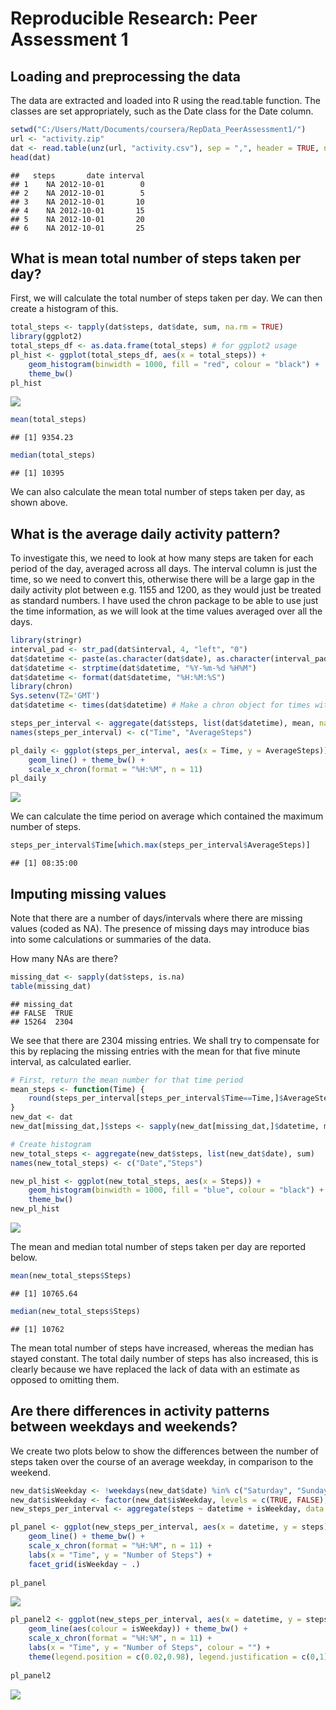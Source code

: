# Reproducible Research: Peer Assessment 1


## Loading and preprocessing the data
The data are extracted and loaded into R using the read.table function.
The classes are set appropriately, such as the Date class for the Date column.


```r
setwd("C:/Users/Matt/Documents/coursera/RepData_PeerAssessment1/")
url <- "activity.zip"
dat <- read.table(unz(url, "activity.csv"), sep = ",", header = TRUE, na.strings = NA, colClasses = c("integer", "Date", "integer"))
head(dat)
```

```
##   steps       date interval
## 1    NA 2012-10-01        0
## 2    NA 2012-10-01        5
## 3    NA 2012-10-01       10
## 4    NA 2012-10-01       15
## 5    NA 2012-10-01       20
## 6    NA 2012-10-01       25
```

## What is mean total number of steps taken per day?
First, we will calculate the total number of steps taken per day.
We can then create a histogram of this.


```r
total_steps <- tapply(dat$steps, dat$date, sum, na.rm = TRUE)
library(ggplot2)
total_steps_df <- as.data.frame(total_steps) # for ggplot2 usage
pl_hist <- ggplot(total_steps_df, aes(x = total_steps)) +
    geom_histogram(binwidth = 1000, fill = "red", colour = "black") + 
    theme_bw()
pl_hist
```

![](PA1_template_files/figure-html/unnamed-chunk-2-1.png) 

```r
mean(total_steps)
```

```
## [1] 9354.23
```

```r
median(total_steps)
```

```
## [1] 10395
```

We can also calculate the mean total number of steps taken per day, as shown above.

## What is the average daily activity pattern?
To investigate this, we need to look at how many steps are taken for each period of the day, averaged across all days.
The interval column is just the time, so we need to convert this, otherwise there will be a large gap in the daily activity plot between e.g. 1155 and 1200, as they would just be treated as standard numbers.
I have used the chron package to be able to use just the time information, as we will look at the time values averaged over all the days.


```r
library(stringr)
interval_pad <- str_pad(dat$interval, 4, "left", "0")
dat$datetime <- paste(as.character(dat$date), as.character(interval_pad))
dat$datetime <- strptime(dat$datetime, "%Y-%m-%d %H%M")
dat$datetime <- format(dat$datetime, "%H:%M:%S")
library(chron)
Sys.setenv(TZ='GMT')
dat$datetime <- times(dat$datetime) # Make a chron object for times without dates.

steps_per_interval <- aggregate(dat$steps, list(dat$datetime), mean, na.rm = TRUE)
names(steps_per_interval) <- c("Time", "AverageSteps")

pl_daily <- ggplot(steps_per_interval, aes(x = Time, y = AverageSteps)) +
    geom_line() + theme_bw() +
    scale_x_chron(format = "%H:%M", n = 11)
pl_daily
```

![](PA1_template_files/figure-html/unnamed-chunk-3-1.png) 

We can calculate the time period on average which contained the maximum number of steps.


```r
steps_per_interval$Time[which.max(steps_per_interval$AverageSteps)]
```

```
## [1] 08:35:00
```

## Imputing missing values
Note that there are a number of days/intervals where there are missing values (coded as NA). The presence of missing days may introduce bias into some calculations or summaries of the data.

How many NAs are there?


```r
missing_dat <- sapply(dat$steps, is.na)
table(missing_dat)
```

```
## missing_dat
## FALSE  TRUE 
## 15264  2304
```

We see that there are 2304 missing entries.
We shall try to compensate for this by replacing the missing entries with the mean for that five minute interval, as calculated earlier.


```r
# First, return the mean number for that time period
mean_steps <- function(Time) {
    round(steps_per_interval[steps_per_interval$Time==Time,]$AverageSteps)
}
new_dat <- dat
new_dat[missing_dat,]$steps <- sapply(new_dat[missing_dat,]$datetime, mean_steps)

# Create histogram
new_total_steps <- aggregate(new_dat$steps, list(new_dat$date), sum)
names(new_total_steps) <- c("Date","Steps")

new_pl_hist <- ggplot(new_total_steps, aes(x = Steps)) +
    geom_histogram(binwidth = 1000, fill = "blue", colour = "black") + 
    theme_bw()
new_pl_hist
```

![](PA1_template_files/figure-html/unnamed-chunk-6-1.png) 

The mean and median total number of steps taken per day are reported below.


```r
mean(new_total_steps$Steps)
```

```
## [1] 10765.64
```

```r
median(new_total_steps$Steps)
```

```
## [1] 10762
```

The mean total number of steps have increased, whereas the median has stayed constant.
The total daily number of steps has also increased, this is clearly because we have replaced the lack of data with an estimate as opposed to omitting them.

## Are there differences in activity patterns between weekdays and weekends?
We create two plots below to show the differences between the number of steps taken over the course of an average weekday, in comparison to the weekend.


```r
new_dat$isWeekday <- !weekdays(new_dat$date) %in% c("Saturday", "Sunday")
new_dat$isWeekday <- factor(new_dat$isWeekday, levels = c(TRUE, FALSE), labels = c("weekday","weekend"))
new_steps_per_interval <- aggregate(steps ~ datetime + isWeekday, data = new_dat, mean, na.rm = TRUE)

pl_panel <- ggplot(new_steps_per_interval, aes(x = datetime, y = steps)) +
    geom_line() + theme_bw() +
    scale_x_chron(format = "%H:%M", n = 11) +
    labs(x = "Time", y = "Number of Steps") +
    facet_grid(isWeekday ~ .)
    
pl_panel
```

![](PA1_template_files/figure-html/unnamed-chunk-8-1.png) 

```r
pl_panel2 <- ggplot(new_steps_per_interval, aes(x = datetime, y = steps)) +
    geom_line(aes(colour = isWeekday)) + theme_bw() +
    scale_x_chron(format = "%H:%M", n = 11) +
    labs(x = "Time", y = "Number of Steps", colour = "") + 
    theme(legend.position = c(0.02,0.98), legend.justification = c(0,1))
    
pl_panel2
```

![](PA1_template_files/figure-html/unnamed-chunk-8-2.png) 

